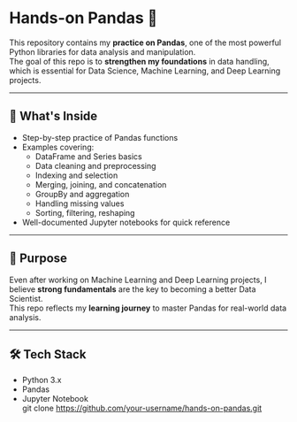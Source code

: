 # Hands-on Pandas 🐼  

This repository contains my **practice on Pandas**, one of the most powerful Python libraries for data analysis and manipulation.  
The goal of this repo is to **strengthen my foundations** in data handling, which is essential for Data Science, Machine Learning, and Deep Learning projects.  

---

## 📌 What's Inside  
- Step-by-step practice of Pandas functions  
- Examples covering:  
  - DataFrame and Series basics  
  - Data cleaning and preprocessing  
  - Indexing and selection  
  - Merging, joining, and concatenation  
  - GroupBy and aggregation  
  - Handling missing values  
  - Sorting, filtering, reshaping  
- Well-documented Jupyter notebooks for quick reference  

---

## 🎯 Purpose  
Even after working on Machine Learning and Deep Learning projects, I believe **strong fundamentals** are the key to becoming a better Data Scientist.  
This repo reflects my **learning journey** to master Pandas for real-world data analysis.  

---

## 🛠️ Tech Stack  
- Python 3.x  
- Pandas  
- Jupyter Notebook  
   git clone https://github.com/your-username/hands-on-pandas.git

